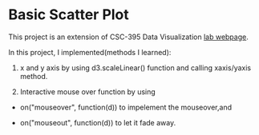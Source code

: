 # Basic Scatter Plot
This project is an extension of CSC-395 Data Visualization [lab webpage](http://www.cs.grinnell.edu/~curtsinger/teaching/2017S/CSC395/labs/08.scatter-plot.html).

In this project, I implemented(methods I learned):

1. x and y axis by using d3.scaleLinear() function and calling xaxis/yaxis method.

2. Interactive mouse over function by using 

  + on("mouseover", function(d)) to impelement the mouseover,and
  
  + on("mouseout", function(d)) to let it fade away.
